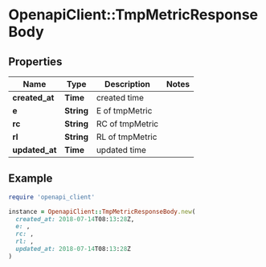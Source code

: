 # OpenapiClient::TmpMetricResponseBody

## Properties

| Name | Type | Description | Notes |
| ---- | ---- | ----------- | ----- |
| **created_at** | **Time** | created time |  |
| **e** | **String** | E of tmpMetric |  |
| **rc** | **String** | RC of tmpMetric |  |
| **rl** | **String** | RL of tmpMetric |  |
| **updated_at** | **Time** | updated time |  |

## Example

```ruby
require 'openapi_client'

instance = OpenapiClient::TmpMetricResponseBody.new(
  created_at: 2018-07-14T08:13:28Z,
  e: ,
  rc: ,
  rl: ,
  updated_at: 2018-07-14T08:13:28Z
)
```


